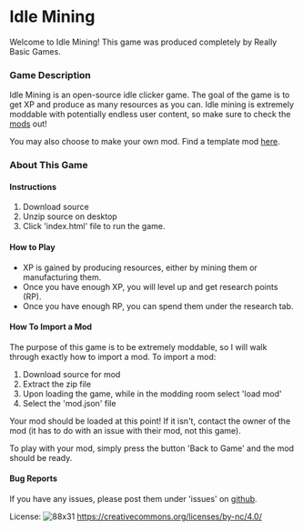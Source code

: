 # Idle Mining
Welcome to Idle Mining! This game was produced completely by Really Basic Games. 

### Game Description
Idle Mining is an open-source idle clicker game. The goal of the game is to get XP and produce as many resources as you can. Idle mining is extremely moddable with potentially endless user content, so make sure to check the [mods](https://github.com/topics/idle-mining-mod) out! 

You may also choose to make your own mod. Find a template mod [here](https://github.com/ReallyBasicGames/Idle_Mining_Debug_Mod).

### About This Game
#### Instructions
1. Download source
2. Unzip source on desktop
3. Click 'index.html' file to run the game.

#### How to Play
- XP is gained by producing resources, either by mining them or manufacturing them.
- Once you have enough XP, you will level up and get research points (RP).
- Once you have enough RP, you can spend them under the research tab.

#### How To Import a Mod
The purpose of this game is to be extremely moddable, so I will walk through exactly how to import a mod.
To import a mod: 
1. Download source for mod
2. Extract the zip file
3. Upon loading the game, while in the modding room select 'load mod'
4. Select the 'mod.json' file

Your mod should be loaded at this point! If it isn't, contact the owner of the mod (it has to do with an issue with their mod, not this game).

To play with your mod, simply press the button 'Back to Game' and the mod should be ready.

#### Bug Reports
If you have any issues, please post them under 'issues' on [github](https://github.com/ReallyBasicGames/Idle-Mining/issues).

License:
![88x31](https://user-images.githubusercontent.com/66337133/160225749-966e5561-a1e4-450d-9d2c-a20a4a717877.png)
https://creativecommons.org/licenses/by-nc/4.0/
